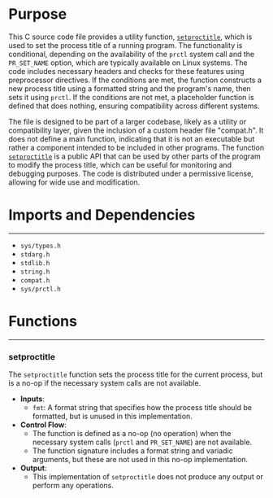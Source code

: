 # Purpose
This C source code file provides a utility function, [`setproctitle`](#setproctitle), which is used to set the process title of a running program. The functionality is conditional, depending on the availability of the `prctl` system call and the `PR_SET_NAME` option, which are typically available on Linux systems. The code includes necessary headers and checks for these features using preprocessor directives. If the conditions are met, the function constructs a new process title using a formatted string and the program's name, then sets it using `prctl`. If the conditions are not met, a placeholder function is defined that does nothing, ensuring compatibility across different systems.

The file is designed to be part of a larger codebase, likely as a utility or compatibility layer, given the inclusion of a custom header file "compat.h". It does not define a main function, indicating that it is not an executable but rather a component intended to be included in other programs. The function [`setproctitle`](#setproctitle) is a public API that can be used by other parts of the program to modify the process title, which can be useful for monitoring and debugging purposes. The code is distributed under a permissive license, allowing for wide use and modification.
# Imports and Dependencies

---
- `sys/types.h`
- `stdarg.h`
- `stdlib.h`
- `string.h`
- `compat.h`
- `sys/prctl.h`


# Functions

---
### setproctitle<!-- {{#callable:setproctitle}} -->
The `setproctitle` function sets the process title for the current process, but is a no-op if the necessary system calls are not available.
- **Inputs**:
    - `fmt`: A format string that specifies how the process title should be formatted, but is unused in this implementation.
- **Control Flow**:
    - The function is defined as a no-op (no operation) when the necessary system calls (`prctl` and `PR_SET_NAME`) are not available.
    - The function signature includes a format string and variadic arguments, but these are not used in this no-op implementation.
- **Output**:
    - This implementation of `setproctitle` does not produce any output or perform any operations.


